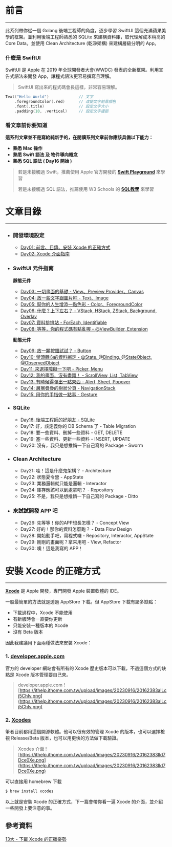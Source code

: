 # 前言
---
此系列帶你從一個 Golang 後端工程師的角度，逐步學習 SwiftUI 這個充滿蘋果美學的框架。並利用後端工程師熟悉的 SQLite 來建構資料庫，取代理解成本稍高的 Core Data。並使用 Clean Architecture (乾淨架構) 來建構層級分明的 App。

### 什麼是 SwiftUI
SwiftUI 是 Apple 在 2019 年全球開發者大會(WWDC) 發表的全新框架。利用宣告式語法來開發 App，讓程式語法更容易撰寫且理解。

> SwiftUI 寫出來的程式碼會長這樣，非常容易理解。
```swift
Text("Hello World")             // 文字
    .foregroundColor(.red)      // 改變文字前景顏色
    .font(.title)               // 設定文字大小
    .padding(10, .vertical)     // 設定文字邊距
```

### 看文章前你要知道
**這系列文章並不是寫給純新手的，在閱讀系列文章前你應該具備以下能力：**
- **熟悉 Mac 操作**
- **熟悉 Swift 語法 及 物件導向概念**
- **熟悉 SQL 語法 ( Day16 開始 )**
> 若是未接觸過 Swift，推薦使用 Apple 官方開發的 [**Swift Playground**](https://www.apple.com/tw/swift/playgrounds/) 來學習
>
> 若是未接觸過 SQL 語法，推薦使用 W3 Schools 的 [**SQL教學**](https://www.w3schools.com/sql/) 來學習

# 文章目錄
---

- ### 開發環境設定
    - [Day01: 前言、目錄、安裝 Xcode 的正確方式](https://ithelp.ithome.com.tw/articles/10317588)
    - [Day02: Xcode 介面指南](https://ithelp.ithome.com.tw/articles/10320895)
- ### SwiftUI 元件指南
    **靜態元件**
    - [Day03: 一切畫面的基礎 - View、Preview Provider、Canvas](https://ithelp.ithome.com.tw/articles/10321525)
    - [Day04: 放一些文字跟圖片吧 - Text、Image](https://ithelp.ithome.com.tw/articles/10321542)
    - [Day05: 幫你的人生增添一點色彩 - Color、ForegroundColor](https://ithelp.ithome.com.tw/articles/10323469)
    - [Day06: 什麼？上下左右？ - VStack, HStack, ZStack, Background, Overlay](https://ithelp.ithome.com.tw/articles/10323918)
    - [Day07: 資料排排站 - ForEach, Identifiable](https://ithelp.ithome.com.tw/articles/10324878)
    - [Day08: 等等，你的程式碼有點亂喔 - @ViewBuilder, Extension](https://ithelp.ithome.com.tw/articles/10325944)

    **動態元件**
    - [Day09: 放一顆按鈕試試？ - Button](https://ithelp.ithome.com.tw/articles/10326689)
    - [Day10: 暈頭轉向的資料綁定 - @State, @Binding, @StateObject, @ObservedObject](https://ithelp.ithome.com.tw/articles/10327520)
    - [Day11: 來選擇障礙一下吧 - Picker, Menu](https://ithelp.ithome.com.tw/articles/10327519)
    - [Day12: 我的畫面，沒有盡頭！ - ScrollView, List, TabView](https://ithelp.ithome.com.tw/articles/10329255)
    - [Day13: 有時候得彈出一點東西 - Alert, Sheet, Popover](https://ithelp.ithome.com.tw/articles/10330165)
    - [Day14: 層層疊疊的樹狀分頁 - NavigationStack](https://ithelp.ithome.com.tw/articles/10331003)
    - [Day15: 用你的手指做一點事 - Gesture](https://ithelp.ithome.com.tw/articles/10331592)
- ### SQLite
    - [Day16: 後端工程師的好朋友 - SQLite](https://ithelp.ithome.com.tw/articles/10332042)
    - Day17: 好，該定義你的 DB Schema 了 - Table Migration
    - Day18: 要一些資料、刪掉一些資料 - GET, DELETE
    - Day19: 塞一些資料、更新一些資料 - INSERT, UPDATE
    - Day20: 沒有，我只是想推銷一下自己寫的 Package - Sworm
- ### Clean Architecture 
    - Day21: 哇！這是什麼鬼架構？ - Architecture
    - Day22: 狀態夏令營 - AppState
    - Day23: 業務邏輯就只能是邏輯 - Interactor
    - Day24: 庫存應該可以到處拿吧？ - Repository
    - Day25: 不是，我只是想推銷一下自己寫的 Package - Ditto
- ### 來試試開發 APP 吧
    - Day26: 先等等！你的APP想長怎樣？ - Concept View
    - Day27: 好的！那你的資料怎麼跑？ - Data Flow Design
    - Day28: 開始動手吧，寫程式囉 - Repository, Interactor, AppState
    - Day29: 剛剛的畫面呢？拿來用吧 - View, Refactor
    - Day30: 噢！這是我寫的 APP！

# 安裝 Xcode 的正確方式
---
[**Xcode**](https://developer.apple.com/xcode/) 是 Apple 開發，專門開發 Apple 裝置軟體的 IDE。

一般最簡單的方法就是透過 AppStore 下載。但 AppStore 下載有諸多缺點：
- 下載過程中，Xcode 不能使用
- 有新版時會一直要你更新
- 只能安裝一種版本的 Xcode
- 沒有 Beta 版本

因此我建議用下面兩種做法來安裝 Xcode：

### 1. [developer.apple.com](https://developer.apple.com/download/all/)
官方的 developer 網站會有所有的 Xcode 歷史版本可以下載，不過這個方式的缺點是 Xcode 版本管理要自己來。
> developer.apple.com
![https://ithelp.ithome.com.tw/upload/images/20230916/20162383alLcj5ChIv.png](https://ithelp.ithome.com.tw/upload/images/20230916/20162383alLcj5ChIv.png)


### 2. [Xcodes]((https://www.xcodes.app))
筆者目前都用這個開源軟體。他可以很有效的管理 Xcode 的版本，也可以選擇檢視 Release/Beta 版本，也可以用更快的方法做下載驗證。

> Xcodes 介面
![https://ithelp.ithome.com.tw/upload/images/20230916/20162383Ild7Dce0Xe.png](https://ithelp.ithome.com.tw/upload/images/20230916/20162383Ild7Dce0Xe.png)

可以直接用 homebrew 下載
```bash
$ brew install xcodes
```

以上就是安裝 Xcode 的正確方式，下一篇會帶你看一遍 Xcode 的介面，並介紹一些開發上要注意的事。

## 參考資料
[13大 - 下載 Xcode 的正確姿勢](https://ethanhuang13.gitbook.io/wikipitia/xcode-pitfalls/download-xcode)